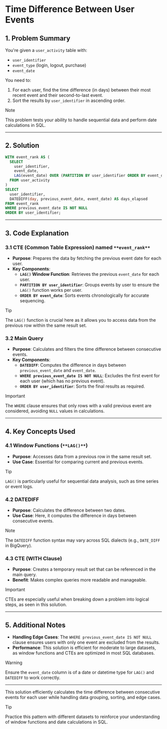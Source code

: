 # Time Difference Between User Events  

## 1. **Problem Summary**  
You're given a `user_activity` table with:  
- `user_identifier`  
- `event_type` (login, logout, purchase)  
- `event_date`  

You need to:  
1. For each user, find the time difference (in days) between their most recent event and their second-to-last event.  
2. Sort the results by `user_identifier` in ascending order.  

> [!NOTE]  
> This problem tests your ability to handle sequential data and perform date calculations in SQL.  

---

## 2. **Solution**  
```sql
WITH event_rank AS (
  SELECT
    user_identifier,
    event_date,
    LAG(event_date) OVER (PARTITION BY user_identifier ORDER BY event_date) AS previous_event_date
  FROM user_activity
)
SELECT
  user_identifier,
  DATEDIFF(day, previous_event_date, event_date) AS days_elapsed
FROM event_rank
WHERE previous_event_date IS NOT NULL
ORDER BY user_identifier;
```  

---

## 3. **Code Explanation**  

### 3.1 **CTE (Common Table Expression) named** `**event_rank**`  
- **Purpose**: Prepares the data by fetching the previous event date for each user.  
- **Key Components**:  
  - **`LAG()` Window Function**: Retrieves the previous `event_date` for each user.  
  - **`PARTITION BY user_identifier`**: Groups events by user to ensure the `LAG()` function works per user.  
  - **`ORDER BY event_date`**: Sorts events chronologically for accurate sequencing.  

> [!TIP]  
> The `LAG()` function is crucial here as it allows you to access data from the previous row within the same result set.  

### 3.2 **Main Query**  
- **Purpose**: Calculates and filters the time difference between consecutive events.  
- **Key Components**:  
  - **`DATEDIFF`**: Computes the difference in days between `previous_event_date` and `event_date`.  
  - **`WHERE previous_event_date IS NOT NULL`**: Excludes the first event for each user (which has no previous event).  
  - **`ORDER BY user_identifier`**: Sorts the final results as required.  

> [!IMPORTANT]  
> The `WHERE` clause ensures that only rows with a valid previous event are considered, avoiding `NULL` values in calculations.  

---

## 4. **Key Concepts Used**  

### 4.1 **Window Functions (**`**LAG()**`**)**  
- **Purpose**: Accesses data from a previous row in the same result set.  
- **Use Case**: Essential for comparing current and previous events.  

> [!TIP]  
> `LAG()` is particularly useful for sequential data analysis, such as time series or event logs.  

### 4.2 **DATEDIFF**  
- **Purpose**: Calculates the difference between two dates.  
- **Use Case**: Here, it computes the difference in days between consecutive events.  

> [!NOTE]  
> The `DATEDIFF` function syntax may vary across SQL dialects (e.g., `DATE_DIFF` in BigQuery).  

### 4.3 **CTE (WITH Clause)**  
- **Purpose**: Creates a temporary result set that can be referenced in the main query.  
- **Benefit**: Makes complex queries more readable and manageable.  

> [!IMPORTANT]  
> CTEs are especially useful when breaking down a problem into logical steps, as seen in this solution.  

---

## 5. **Additional Notes**  
- **Handling Edge Cases**: The `WHERE previous_event_date IS NOT NULL` clause ensures users with only one event are excluded from the results.  
- **Performance**: This solution is efficient for moderate to large datasets, as window functions and CTEs are optimized in most SQL databases.  

> [!WARNING]  
> Ensure the `event_date` column is of a date or datetime type for `LAG()` and `DATEDIFF` to work correctly.  

---

This solution efficiently calculates the time difference between consecutive events for each user while handling data grouping, sorting, and edge cases.  

> [!TIP]  
> Practice this pattern with different datasets to reinforce your understanding of window functions and date calculations in SQL.  

